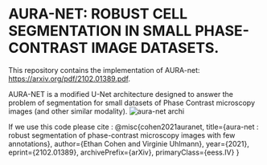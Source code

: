 # AURA-NET: ROBUST CELL SEGMENTATION IN SMALL PHASE-CONTRAST IMAGE DATASETS. 

This repository contains the implementation of AURA-net: https://arxiv.org/pdf/2102.01389.pdf.

AURA-NET is a modified U-Net architecture designed to answer the problem of segmentation for small datasets of Phase Contrast microscopy images (and other similar modality).
![aura-net archi](https://user-images.githubusercontent.com/55588944/110379289-ef951600-8056-11eb-9407-4480324b15aa.PNG)


If we use this code please cite :
@misc{cohen2021auranet,
      title={aura-net : robust segmentation of phase-contrast microscopy images with few annotations}, 
      author={Ethan Cohen and Virginie Uhlmann},
      year={2021},
      eprint={2102.01389},
      archivePrefix={arXiv},
      primaryClass={eess.IV}
}
